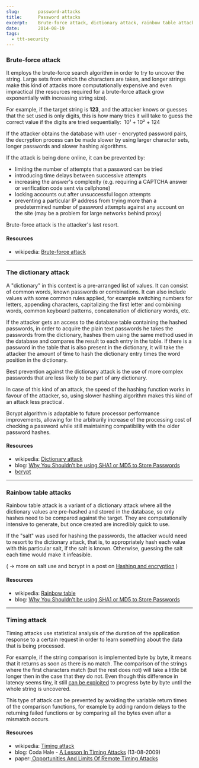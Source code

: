 ```yaml
---
slug:       password-attacks
title:      Password attacks
excerpt:    Brute-force attack, dictionary attack, rainbow table attacks, timing attack
date:       2014-08-19
tags:
  - ttt-security
---
```


### Brute-force attack

It employs the brute-force search algorithm in order to try to uncover the string. Large sets from which the characters are taken, and longer strings make this kind of attacks more computationally expensive and even impractical (the resources required for a brute-force attack grow exponentially with increasing string size).

For example, if the target string is **123**, and the attacker knows or guesses that the set used is only digits, this is how many tries it will take to guess the correct value if the digits are tried sequentially:  10¹ + 10² + 124

If the attacker obtains the database with user - encrypted password pairs, the decryption process can be made slower by using larger character sets, longer passwords and slower hashing algorithms.

If the attack is being done online, it can be prevented by:

- limiting the number of attempts that a password can be tried
- introducing time delays between successive attempts
- increasing the answer's complexity (e.g. requiring a CAPTCHA answer or verification code sent via cellphone)
- locking accounts out after unsuccessful logon attempts
- preventing a particular IP address from trying more than a predetermined number of password attempts against any account on the site (may be a problem for large networks behind proxy)

Brute-force attack is the attacker's last resort.

#### Resources

- wikipedia: <a href="http://en.wikipedia.org/wiki/Brute_force_attack">Brute-force attack</a>

***

### The dictionary attack

A "dictionary" in this context is a pre-arranged list of values. It can consist of common words, known passwords or combinations. It can also include values with some common rules applied, for example switching numbers for letters, appending characters, capitalizing the first letter and combining words, common keyboard patterns, concatenation of dictionary words, etc.

If the attacker gets an access to the database table containing the hashed passwords, in order to acquire the plain text passwords he takes the passwords from the dictionary, hashes them using the same method used in the database and compares the result to each entry in the table. If there is a password in the table that is also present in the dictionary, it will take the attacker the amount of time to hash the dictionary entry times the word position in the dictionary.

Best prevention against the dictionary attack is the use of more complex passwords that are less likely to be part of any dictionary.

In case of this kind of an attack, the speed of the hashing function works in favour of the attacker, so, using slower hashing algorithm makes this kind of an attack less practical.

Bcrypt algorithm is adaptable to future processor performance improvements, allowing for the arbitrarily increase of the processing cost of checking a password while still maintaining compatibility with the older password hashes.

#### Resources

- wikipedia: <a href="http://en.wikipedia.org/wiki/Dictionary_attack">Dictionary attack</a>
- blog: <a href="https://www.bentasker.co.uk/blog/security/201-why-you-should-be-asking-how-your-passwords-are-stored">Why You Shouldn’t be using SHA1 or MD5 to Store Passwords</a>
- <a href="http://www.openwall.com/crypt/">bcrypt</a>

***

### Rainbow table attacks

Rainbow table attack is a variant of a dictionary attack where all the dictionary values are pre-hashed and stored in the database, so only hashes need to be compared against the target. They are computationally intensive to generate, but once created are incredibly quick to use.

If the "salt" was used for hashing the passwords, the attacker would need to resort to the dictionary attack, that is, to appropriately hash each value with this particular salt, if the salt is known. Otherwise, guessing the salt each time would make it infeasible.

( -> more on salt use and bcrypt in a post on <a href="/tech/hashing-and-encryption/">Hashing and encryption</a> )

#### Resources

- wikipedia: <a href="http://en.wikipedia.org/wiki/Rainbow_table">Rainbow table</a>
- blog: <a href="https://www.bentasker.co.uk/blog/security/201-why-you-should-be-asking-how-your-passwords-are-stored">Why You Shouldn’t be using SHA1 or MD5 to Store Passwords</a>

***

### Timing attack

Timing attacks use statistical analysis of the duration of the application response to a certain request in order to learn something about the data that is being processed.

For example, if the string comparison is implemented byte by byte, it means that it returns as soon as there is no match. The comparison of the strings where the first characters match (but the rest does not) will take a little bit longer then in the case that they do not. Even though this difference in latency seems tiny, it still <a href="http://www.cs.rice.edu/~dwallach/pub/crosby-timing2009.pdf">can be exploited</a> to progress byte by byte until the whole string is uncovered.

This type of attack can be prevented by avoiding the variable return times of the comparison functions, for example by adding random delays to the returning failed functions or by comparing all the bytes even after a mismatch occurs.

#### Resources

- wikipedia: <a href="http://en.wikipedia.org/wiki/Timing_attack">Timing attack</a>
- blog: Coda Hale - <a href="http://codahale.com/a-lesson-in-timing-attacks/">A Lesson In Timing Attacks</a> (13-08-2009)
- paper:<a href="http://www.cs.rice.edu/~dwallach/pub/crosby-timing2009.pdf"> Opportunities And Limits Of Remote Timing Attacks</a>